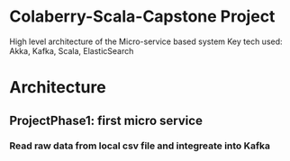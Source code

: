 # Colaberry-Scala-Capstone Project 
High level architecture of the Micro-service based system
Key tech used: Akka, Kafka, Scala, ElasticSearch

# Architecture


## ProjectPhase1: first micro service 
### Read raw data from local csv file and integreate into Kafka






